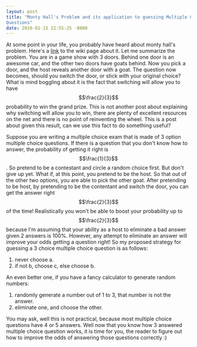 ```yaml
---
layout: post
title: "Monty Hall's Problem and its application to guessing Multiple Choice
Questions"
date: 2016-01-15 22:55:25 -0800
---
```

At some point in your life, you probably have heard about monty hall's
problem. Here's a [link](https://en.wikipedia.org/wiki/Monty_Hall_problem) to
the wiki page about it. Let me summarize the problem. You are in a game show
with 3 doors. Behind one door is an awesome car, and the other two doors have
goats behind. Now you pick a door, and the host reveals another door with a goat. The
question now becomes, should you switch the door, or stick with your original
choice? What is mind boggling about it is the fact that switching will allow
you to have $$\frac{2}{3}$$ probability to win the grand prize. This is not
another post about explaining why switching will allow you to win, there are
plenty of excellent resources on the net and there is no point of reinventing
the wheel. This is a post about given this result, can we use this fact to do something useful?

Suppose you are writing a multiple choice exam that is made of 3 option
multiple choice questions. If there is a question that you don't know how to
answer, the probability of getting it right is $$\frac{1}{3}$$. So pretend to
be a contestant and circle a random choice first. But don't give
up yet. What if, at this point, you pretend to be the host. So that out of the
other two options, you are able to pick the other goat. After pretending to be
host, by pretending to be the contentant and switch the door, you can get the answer right 
$$\frac{2}{3}$$ of the time! Realistically you won't be able to boost your
probability up to $$\frac{2}{3}$$ because I'm assuming that your ability as a
host to eliminate a bad answer given 2 answers is 100%. However, any attempt to
eliminate an answer will improve your odds getting a question right! 
So my proposed strategy for guessing a 3 choice multiple choice question is as
follows:
1. never choose a.
2. if not b, choose c, else choose b.

An even better one, if you have a fancy calculator to generate random numbers:
1. randomly generate a number out of 1 to 3, that number is not the answer.
2. eliminate one, and choose the other. 

You may ask, well this is not practical, because most multiple choice questions
have 4 or 5 answers. Well now that you know how 3 answered multiple choice question
works, it is time for you, the reader to figure out how to improve the odds of
answering those questions correctly :)
